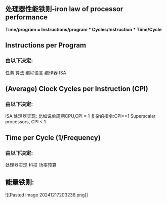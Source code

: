 ## 处理器性能铁则-iron law of processor performance 
**Time/program = Instructions/program * Cycles/Instruction * Time/Cycle**

## Instructions per Program
### 由以下决定:
任务
算法
编程语言
编译器
ISA
## (Average) Clock Cycles per Instruction (CPI)
### 由以下决定:
ISA
处理器实现:
比如说单周期CPU,CPI = 1
复杂的指令:CPI>>1
Superscalar processors, CPI < 1

## Time per Cycle (1/Frequency)
### 由以下决定:
处理器实现
科技
功率预算

## 能量铁则:
![[Pasted image 20241217203236.png]]
